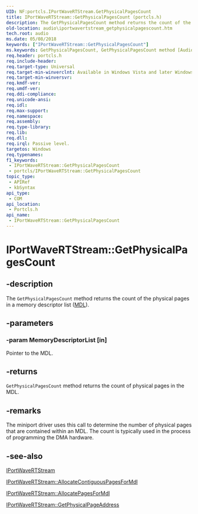 ```yaml
---
UID: NF:portcls.IPortWaveRTStream.GetPhysicalPagesCount
title: IPortWaveRTStream::GetPhysicalPagesCount (portcls.h)
description: The GetPhysicalPagesCount method returns the count of the physical pages in a memory descriptor list (MDL).
old-location: audio\iportwavertstream_getphysicalpagescount.htm
tech.root: audio
ms.date: 05/08/2018
keywords: ["IPortWaveRTStream::GetPhysicalPagesCount"]
ms.keywords: GetPhysicalPagesCount, GetPhysicalPagesCount method [Audio Devices], GetPhysicalPagesCount method [Audio Devices],IPortWaveRTStream interface, IPortWaveRTStream interface [Audio Devices],GetPhysicalPagesCount method, IPortWaveRTStream.GetPhysicalPagesCount, IPortWaveRTStream::GetPhysicalPagesCount, audio.iportwavertstream_getphysicalpagescount, audmp-routines_bdc74102-0337-436b-b3ac-68187fb323a4.xml, portcls/IPortWaveRTStream::GetPhysicalPagesCount
req.header: portcls.h
req.include-header: 
req.target-type: Universal
req.target-min-winverclnt: Available in Windows Vista and later Windows operating systems.
req.target-min-winversvr: 
req.kmdf-ver: 
req.umdf-ver: 
req.ddi-compliance: 
req.unicode-ansi: 
req.idl: 
req.max-support: 
req.namespace: 
req.assembly: 
req.type-library: 
req.lib: 
req.dll: 
req.irql: Passive level.
targetos: Windows
req.typenames: 
f1_keywords:
 - IPortWaveRTStream::GetPhysicalPagesCount
 - portcls/IPortWaveRTStream::GetPhysicalPagesCount
topic_type:
 - APIRef
 - kbSyntax
api_type:
 - COM
api_location:
 - Portcls.h
api_name:
 - IPortWaveRTStream::GetPhysicalPagesCount
---
```


# IPortWaveRTStream::GetPhysicalPagesCount

## -description

The <code>GetPhysicalPagesCount</code> method returns the count of the physical pages in a memory descriptor list (<a href="/windows-hardware/drivers/ddi/wdm/ns-wdm-_mdl">MDL</a>).

## -parameters

### -param MemoryDescriptorList [in]

Pointer to the MDL.

## -returns

<code>GetPhysicalPagesCount</code> method returns the count of physical pages in the MDL.

## -remarks

The miniport driver uses this call to determine the number of physical pages that are contained within an MDL. The count is typically used in the process of programming the DMA hardware.

## -see-also

<a href="/windows-hardware/drivers/ddi/portcls/nn-portcls-iportwavertstream">IPortWaveRTStream</a>

<a href="/windows-hardware/drivers/ddi/portcls/nf-portcls-iportwavertstream-allocatecontiguouspagesformdl">IPortWaveRTStream::AllocateContiguousPagesForMdl</a>

<a href="/windows-hardware/drivers/ddi/portcls/nf-portcls-iportwavertstream-allocatepagesformdl">IPortWaveRTStream::AllocatePagesForMdl</a>

<a href="/windows-hardware/drivers/ddi/portcls/nf-portcls-iportwavertstream-getphysicalpageaddress">IPortWaveRTStream::GetPhysicalPageAddress</a>

